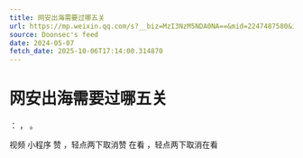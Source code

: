 ```yaml
---
title: 网安出海需要过哪五关
url: https://mp.weixin.qq.com/s?__biz=MzI3NzM5NDA0NA==&mid=2247487580&idx=1&sn=da4abd196c7e693361899d88584fdf04
source: Doonsec's feed
date: 2024-05-07
fetch_date: 2025-10-06T17:14:00.314870
---
```


# 网安出海需要过哪五关

：
，
。

视频
小程序
赞
，轻点两下取消赞
在看
，轻点两下取消在看